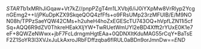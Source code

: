 $START$b1xMRhJiGqaw+Vt7kZ//pnpPZgT4m1LXVbj6/iJ0iYXpMw8VrRlyp2YcgnGEmg2++I/jPKuDpKZX9SkqeQOQ4zfFfs+o9FRsUMp23rzMFUIB/E/M9NON08h/TPPzSaeYQW42CMs+h2uheH4hoZxEGEScTU743OQ+hVpfLZN11i5cfSq+AQQ6R9dZV0ThkreHEakXljYW+TwRUetWmUYl2eBD4Xfft2rYUxE0K1e7eF+8QWZeNWwx+jbF7FcLdrngmHgtEAa+0QDNXItKduMAG55rCqY+BaTsEF2Z1SoYR3l3XVJxJuLkAxroJRbFDffzqba6flRUL0aBDn9orJmnDw==$END$